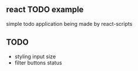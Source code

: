 ## react TODO example
simple todo application being made by react-scripts

## TODO
* styling input size
* filter buttons status
